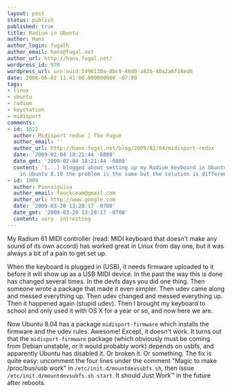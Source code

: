 ```yaml
---
layout: post
status: publish
published: true
title: Radium in Ubuntu
author: Hans
author_login: fugalh
author_email: hans@fugal.net
author_url: http://hans.fugal.net/
wordpress_id: 970
wordpress_url: urn:uuid:1496130a-8bc9-40d0-a82b-40a2a6f18ed6
date: 2008-06-02 11:41:00.000000000 -07:00
tags:
- linux
- ubuntu
- radium
- keystation
- midisport
comments:
- id: 1822
  author: Midisport redux | The Fugue
  author_email: ''
  author_url: http://hans.fugal.net/blog/2009/02/04/midisport-redux
  date: '2009-02-04 18:21:44 -0800'
  date_gmt: '2009-02-04 18:21:44 -0800'
  content: '[...] blogged about setting up my Radium keyboard in Ubuntu 8.04. Now
    in Ubuntu 8.10 the problem is the same but the solution is different (but [...]'
- id: 1909
  author: Ponnaiguisa
  author_email: fauckceam@gmail.com
  author_url: http://www.google.com
  date: '2009-03-20 13:28:17 -0700'
  date_gmt: '2009-03-20 13:28:17 -0700'
  content: very  intresting
---
```

<p>My Radium 61 MIDI controller (read: MIDI keyboard that doesn't make any sound
of its own accord) has worked great in Linux from day one, but it was always a
bit of a pain to get set up.</p>

<p>When the keyboard is plugged in (USB), it needs firmware uploaded to it before
it will show up as a USB MIDI device. In the past the way this is done has changed several times. In the devfs days you did one thing. Then someone wrote a package that made it even simpler. Then udev came along and messed everything up. Then udev changed and messed everything up. Then it happened again (stupid udev). Then I brought my keyboard to school and only used it with OS X for a year or so, and now here we are.</p>

<p>Now Ubuntu 8.04 has a package <code>midisport-firmware</code> which installs the firmware and the udev rules. Awesome! Except, it doesn't work. It turns out that the <code>midisport-firmware</code> package (which obviously must be coming from Debian unstable, or it would probably work) depends on usbfs, and apparently Ubuntu has disabled it. Or broken it. Or something. The fix is quite easy: uncomment the four lines under the comment "Magic to make /proc/bus/usb work" in <code>/etc/init.d/mountdevsubfs.sh</code>, then issue <code>/etc/init.d/mountdevsubfs.sh start</code>. It should Just Work&trade; in the future after reboots.</p>
